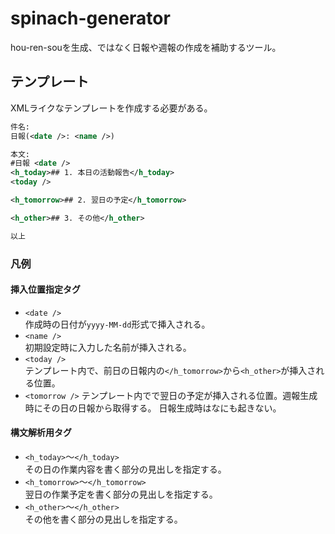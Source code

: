 # spinach-generator
hou-ren-souを生成、ではなく日報や週報の作成を補助するツール。

## テンプレート
XMLライクなテンプレートを作成する必要がある。
```XML
件名:
日報(<date />: <name />)

本文:
#日報 <date />
<h_today>## 1. 本⽇の活動報告</h_today>
<today />

<h_tomorrow>## 2. 翌⽇の予定</h_tomorrow>

<h_other>## 3. その他</h_other>

以上
```

### 凡例
#### 挿入位置指定タグ
* `<date />`  
  作成時の日付が`yyyy-MM-dd`形式で挿入される。
* `<name />`  
  初期設定時に入力した名前が挿入される。
* `<today />`  
  テンプレート内で、前日の日報内の`</h_tomorrow>`から`<h_other>`が挿入される位置。
* `<tomorrow />`
  テンプレート内でで翌日の予定が挿入される位置。週報生成時にその日の日報から取得する。
  日報生成時はなにも起きない。

#### 構文解析用タグ
* `<h_today>`～`</h_today>`  
  その日の作業内容を書く部分の見出しを指定する。
* `<h_tomorrow>`～`</h_tomorrow>`  
  翌日の作業予定を書く部分の見出しを指定する。
* `<h_other>`～`</h_other>`  
  その他を書く部分の見出しを指定する。
